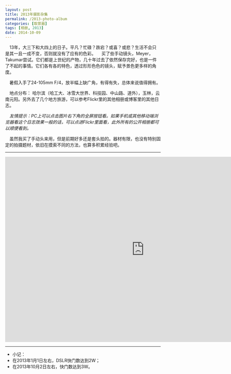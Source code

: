 ```yaml
---
layout: post
title: 2013年摄影杂集
permalink: /2013-photo-album
categories: [取景器]
tags: [相册, 2013]
date: 2014-10-09
--- 
```


　13年，大三下和大四上的日子。平凡？忙碌？跌宕？或喜？或悲？生活不会只是其一且一成不变，否则就没有了应有的色彩。
　买了些手动镜头，Meyer，Takumar尝试。它们都是上世纪的产物，几十年过去了依然保存完好，也是一件了不起的事情。它们各有各的特色，透过形形色色的镜头，赋予景色更多样的角度。

　暑假入手了24-105mm F/4，放半幅上缺广角，有得有失，总体来说值得拥有。

　地点分布： 哈尔滨（哈工大、冰雪大世界、科技园、中山路、道外），玉林，云南元阳。另外去了几个地方旅游，可以参考Flickr里的其他相册或博客里的其他日志。

　*友情提示：PC上可以点击图片右下角的全屏按钮看。如果手机或其他移动端浏览器看这个日志效果一般的话，可以点进Flickr里面看，此外所有的公开相册都可以顺便看到。*

　虽然我买了手动头来用，但是前期好多还是套头拍的。器材有限，也没有特别固定的拍摄题材，依旧在摸索不同的方法，也算多积累经验吧。

----
<iframe src="https://www.flickr.com/photos/127429516@N03/15301170798/in/set-72157648514959576/player/" width="900" height="600" frameborder="0" allowfullscreen="allowfullscreen"></iframe>

----

* 小记：
 * 在2013年1月1日左右，DSLR快门数达到2W；
 * 在2013年10月2日左右，快门数达到3W。